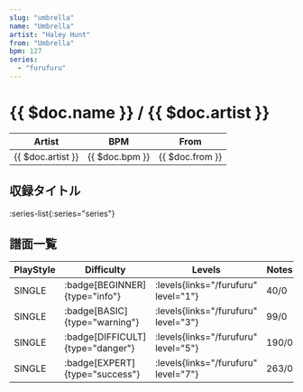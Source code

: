 ```yaml
---
slug: "umbrella"
name: "Umbrella"
artist: "Haley Hunt"
from: "Umbrella"
bpm: 127
series:
  - "furufuru"
---
```


# {{ $doc.name }} / {{ $doc.artist }}

|Artist|BPM|From|
|------|---|----|
|{{ $doc.artist }}|{{ $doc.bpm }}|{{ $doc.from }}|

## 収録タイトル

:series-list{:series="series"}

## 譜面一覧

|PlayStyle|Difficulty|Levels|Notes|Movie|
|---------|----------|------|-----|-----|
|SINGLE| :badge[BEGINNER]{type="info"}| :levels{links="/furufuru" level="1"}|40/0||
|SINGLE| :badge[BASIC]{type="warning"}| :levels{links="/furufuru" level="3"}|99/0||
|SINGLE| :badge[DIFFICULT]{type="danger"}| :levels{links="/furufuru" level="5"}|190/0||
|SINGLE| :badge[EXPERT]{type="success"}| :levels{links="/furufuru" level="7"}|263/0||
